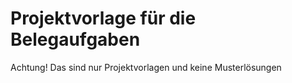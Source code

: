 # Projektvorlage für die Belegaufgaben

Achtung! Das sind nur Projektvorlagen und keine Musterlösungen
